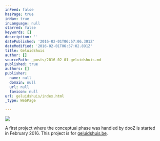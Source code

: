 ```yaml
---
inFeed: false
hasPage: true
inNav: true
inLanguage: null
starred: false
keywords: []
description: ''
datePublished: '2016-02-01T06:57:06.301Z'
dateModified: '2016-02-01T06:57:02.891Z'
title: Geluidshuis
author: []
sourcePath: _posts/2016-02-01-geluidshuis.md
published: true
authors: []
publisher:
  name: null
  domain: null
  url: null
  favicon: null
url: geluidshuis/index.html
_type: WebPage

---
```

![](https://s3-us-west-2.amazonaws.com/the-grid-img/p/c0f34ef95776a006ce4d69f85722406f81a5ea30.png)

A first project where the conceptual phase was handled by dooZ is started in February 2016\. This project is for [geluidshuis.be][0]. 

[0]: htttp://www.geluidshuis.be/
